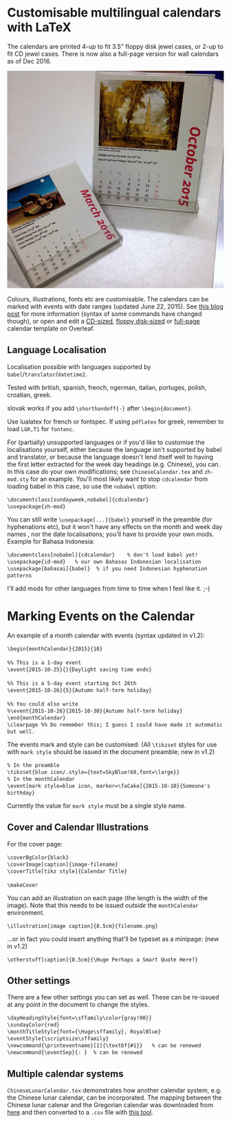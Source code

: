 # Customisable multilingual calendars with LaTeX

The calendars are printed 4-up to fit 3.5" floppy disk jewel cases, or 2-up to fit CD jewel cases. There is now also a full-page version for wall calendars as of Dec 2016.

![actual.jpg](img/actual.jpg)

Colours, illustrations, fonts etc are customisable. The calendars can be marked with events with date ranges (updated June 22, 2015). See [this blog post](https://www.overleaf.com/blog/217-a-multilingual-customisable-cd-slash-floppy-disk-jewel-case-calendar-with-latex) for more information (syntax of some commands have changed though),
or open and edit a [CD-sized](https://www.overleaf.com/read/htkctjjgmxjx), [floppy disk-sized](https://www.overleaf.com/read/vtqtzgbcvmbg) or [full-page](https://www.overleaf.com/read/csttbxxjydvz) calendar template on Overleaf.


## Language Localisation

Localisation possible with languages supported by `babel`/`translator`/`datetime2`.

Tested with british, spanish, french, ngerman, italian, portuges, polish, croatian, greek.

slovak works if you add `\shorthandoff{-}` after `\begin{document}`.

Use lualatex for french or fontspec. If using `pdflatex` for greek, remember to load `LGR,T1` for `fontenc`.

For (partially) unsupported languages or if you'd like to customise the localisations yourself, either because the language isn't supported by babel and translator, or because the language doesn't lend itself well to having the first letter extracted for the week day headings (e.g. Chinese), you can. In this case do your own modifications; see `ChineseCalendar.tex` and `zh-mod.sty` for an example. You'll most likely want to stop `cdcalendar` from loading babel in this case, so use the `nobabel` option:

    \documentclass[sundayweek,nobabel]{cdcalendar}
    \usepackage{zh-mod}

You can still write `\usepackage[...]{babel}` yourself in the preamble (for hyphenations etc), but it won't have any effects on the month and week day names , nor the date localisations; you'll have to provide your own mods. Example for Bahasa Indonesia:

    \documentclass[nobabel]{cdcalendar}    % don't load babel yet!
    \usepackage{id-mod}   % our own Bahasas Indonesian localisation
    \usepackage[bahasai]{babel}  % if you need Indonesian hyphenation patterns


I'll add mods for other languages from time to time when I feel like it. ;-)

# Marking Events on the Calendar

An example of a month calendar with events (syntax updated in v1.2):

    \begin{monthCalendar}{2015}{10}

    %% This is a 1-day event
    \event{2015-10-25}{}{Daylight saving time ends}

    %% This is a 5-day event starting Oct 26th
    \event{2015-10-26}{5}{Autumn half-term holiday}

    %% You could also write
    %\event{2015-10-26}{2015-10-30}{Autumn half-term holiday}
    \end{monthCalendar}
    \clearpage %% Do remember this; I guess I could have made it automatic but well.

The events mark and style can be customised: (All `\tikzset` styles for use with
`mark style` should be issued in the document preamble; new in v1.2)

    % In the preamble
    \tikzset{blue icon/.style={text=SkyBlue!60,font=\large}}
    % In the monthCalendar
    \event[mark style=blue icon, marker=\faCake]{2015-10-10}{Someone's birthday}

Currently the value for `mark style` must be a single style name.


## Cover and Calendar Illustrations

For the cover page:

    \coverBgColor{black}
    \coverImage[caption]{image-filename}
    \coverTitle[tikz style]{Calendar Title}

    \makeCover


You can add an illustration on each page (the length is the width of the image). Note that this needs to be issued _outside_ the `monthCalendar` environment.

    \illustration[image caption]{8.5cm}{filename.png}

...or in fact you could insert anything that'll be typeset as a minipage: (new in v1.2)

    \otherstuff[caption]{8.5cm}{\Huge Perhaps a Smart Quote Here?}


## Other settings

There are a few other settings you can set as well. These can be re-issued at any point in the document to change the styles.

    \dayHeadingStyle{font=\sffamily\color{gray!90}}
    \sundayColor{red}
    \monthTitleStyle{font={\Huge\sffamily}, RoyalBlue}
    \eventStyle{\scriptsize\sffamily}
    \newcommand{\printeventname}[1]{\textbf{#1}}   % can be renewed
    \newcommand{\eventSep}{: }  % can be renewed

## Multiple calendar systems

`ChineseLunarCalendar.tex` demonstrates how another calendar system, e.g. the Chinese lunar calendar, can be incorporated. The mapping between the Chinese lunar calenar and the Gregorian calendar was downloaded from [here](https://github.com/infinet/lunar-calendar/blob/master/chinese_lunar_prev_year_next_year.ics) and then converted to a `.csv` file with [this tool](https://www.indigoblue.eu/ics2csv/).
